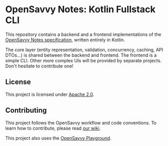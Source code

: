 # OpenSavvy Notes: Kotlin Fullstack CLI

This repository contains a backend and a frontend implementations of the [OpenSavvy Notes specification](specs/README.md), written entirely in Kotlin.

The core layer (entity representation, validation, concurrency, caching, API DTOs…) is shared between the backend and frontend.
The frontend is a simple CLI. Other more complex UIs will be provided by separate projects. Don't hesitate to contribute one! 

## License

This project is licensed under [Apache 2.0](LICENSE).

## Contributing

This project follows the OpenSavvy workflow and code conventions.
To learn how to contribute, please read [our wiki](https://gitlab.com/opensavvy/wiki/-/blob/main/README.md).

This project also uses the [OpenSavvy Playground](docs/playground/README.md).
